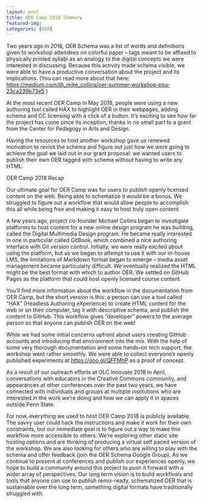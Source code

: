 ```yaml
---
layout: post
title: OER Camp 2018 Summary
featured-img:
categories: [OER]
---
```


Two years ago in 2016, OER Schema was a list of words and definitions given to workshop attendees on colorful paper – tags meant to be affixed to physically printed syllabi as an analogy to the digital concepts we were interested in discussing. Because this activity made schema visible, we were able to have a productive conversation about the project and its implications. (You can read more about that here: https://medium.com/@_mike_collins/oer-summer-workshop-psu-23ca239b73e5 )

At the most recent OER Camp in May 2018, people were using a new authoring tool called HAX to highlight OER in their webpages, adding schema and CC licensing with a click of a button. It’s exciting to see how far the project has come since its inception, thanks in no small part to a grant from the Center for Pedagogy in Arts and Design. 

Having the resources to host another workshop gave us renewed motivation to revisit the schema and figure out just how we were going to achieve the goal we laid out in our grant proposal: we wanted users to publish their own OER tagged with schema without having to write any HTML.

OER Camp 2018 Recap

Our ultimate goal for OER Camp was for users to publish openly licensed content on the web. Being able to schematize it would be a bonus. We struggled to figure out a workflow that would allow people to accomplish this all while being free and making it easy to host truly open content. 

A few years ago, project co-founder Michael Collins began to investigate platforms to host content for a new online design program he was building, called the Digital Multimedia Design program. He became really interested in one in particular called GitBook, which combined a nice authoring interface with Git version control. Initially, we were really excited about using the platform, but as we began to attempt to use it with our in-house LMS, the limitations of Markdown format began to emerge – media asset management became particularly difficult. We eventually realized the HTML might be the best format with which to author OER.  We settled on GitHub Pages as the platform that could host openly licensed course content.

You’ll find more information about the workflow in the documentation from OER Camp, but the short version is this: a person can use a tool called “HAX” (Headless Authoring eXperience) to create HTML content for the web or on their computer, tag it with descriptive schema, and publish the content to GitHub. This workflow gives “developer” powers to the average person so that anyone can publish OER on the web! 

While we had some initial concerns upfront about users creating GitHub accounts and introducing that environment into the mix. With the help of some very thorough documentation and some hands-on tech support, the workshop went rather smoothly. We were able to collect everyone’s openly published experiments at https://goo.gl/QFFMhP as a proof of concept. 

As a result of our outreach efforts at OLC Innovate 2018 in April, conversations with educators in the Creative Commons community, and appearances at other conferences over the past two years, we have connected with individuals and groups at multiple institutions who are interested in the work we’re doing and how we can apply it in spaces outside Penn State. 

For now, everything we used to host OER Camp 2018 is publicly available. The savvy user could hack the instructions and make it work for their own constraints, but our immediate goal is to figure out a way to make this workflow more accessible to others. We’re exploring other static site hosting options and are thinking of producing a virtual self paced version of the workshop. We are also looking for others who are willing to play with the schema and offer feedback (join the OER Schema Google Group). As we continue to present at conferences and publish our experiences openly, we hope to build a community around this project to push it forward with a wider array of perspectives. Our long term vision is to build workflows and tools that anyone can use to publish remix-ready, schematized OER that is sustainable over the long term, something digital formats have traditionally struggled with.
